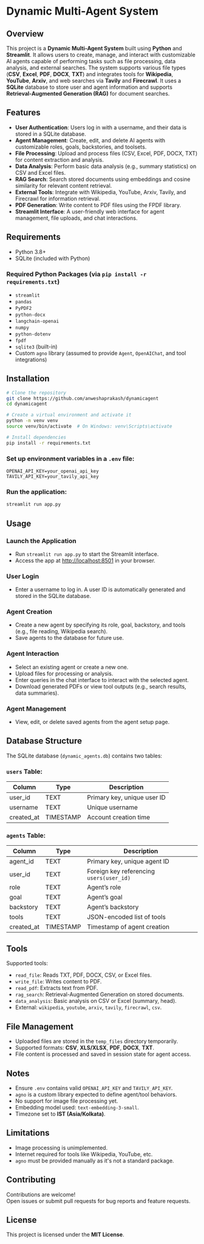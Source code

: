 # Dynamic Multi-Agent System

## Overview
This project is a **Dynamic Multi-Agent System** built using **Python** and **Streamlit**. It allows users to create, manage, and interact with customizable AI agents capable of performing tasks such as file processing, data analysis, and external searches. The system supports various file types (**CSV**, **Excel**, **PDF**, **DOCX**, **TXT**) and integrates tools for **Wikipedia**, **YouTube**, **Arxiv**, and web searches via **Tavily** and **Firecrawl**. It uses a **SQLite** database to store user and agent information and supports **Retrieval-Augmented Generation (RAG)** for document searches.

## Features
- **User Authentication**: Users log in with a username, and their data is stored in a SQLite database.
- **Agent Management**: Create, edit, and delete AI agents with customizable roles, goals, backstories, and toolsets.
- **File Processing**: Upload and process files (CSV, Excel, PDF, DOCX, TXT) for content extraction and analysis.
- **Data Analysis**: Perform basic data analysis (e.g., summary statistics) on CSV and Excel files.
- **RAG Search**: Search stored documents using embeddings and cosine similarity for relevant content retrieval.
- **External Tools**: Integrate with Wikipedia, YouTube, Arxiv, Tavily, and Firecrawl for information retrieval.
- **PDF Generation**: Write content to PDF files using the FPDF library.
- **Streamlit Interface**: A user-friendly web interface for agent management, file uploads, and chat interactions.

## Requirements
- Python 3.8+
- SQLite (included with Python)

### Required Python Packages (via `pip install -r requirements.txt`)
- `streamlit`
- `pandas`
- `PyPDF2`
- `python-docx`
- `langchain-openai`
- `numpy`
- `python-dotenv`
- `fpdf`
- `sqlite3` (built-in)
- Custom `agno` library (assumed to provide `Agent`, `OpenAIChat`, and tool integrations)

## Installation

```bash
# Clone the repository
git clone https://github.com/anweshaprakash/dynamicagent
cd dynamicagent

# Create a virtual environment and activate it
python -m venv venv
source venv/bin/activate  # On Windows: venv\Scripts\activate

# Install dependencies
pip install -r requirements.txt

```

### Set up environment variables in a `.env` file:

```env
OPENAI_API_KEY=your_openai_api_key
TAVILY_API_KEY=your_tavily_api_key
```

### Run the application:

```bash
streamlit run app.py
```

## Usage

### Launch the Application
- Run `streamlit run app.py` to start the Streamlit interface.
- Access the app at [http://localhost:8501](http://localhost:8501) in your browser.

### User Login
- Enter a username to log in. A user ID is automatically generated and stored in the SQLite database.

### Agent Creation
- Create a new agent by specifying its role, goal, backstory, and tools (e.g., file reading, Wikipedia search).
- Save agents to the database for future use.

### Agent Interaction
- Select an existing agent or create a new one.
- Upload files for processing or analysis.
- Enter queries in the chat interface to interact with the selected agent.
- Download generated PDFs or view tool outputs (e.g., search results, data summaries).

### Agent Management
- View, edit, or delete saved agents from the agent setup page.

## Database Structure

The SQLite database (`dynamic_agents.db`) contains two tables:

### `users` Table:
| Column      | Type      | Description                  |
|-------------|-----------|------------------------------|
| user_id     | TEXT      | Primary key, unique user ID  |
| username    | TEXT      | Unique username              |
| created_at  | TIMESTAMP | Account creation time        |

### `agents` Table:
| Column      | Type      | Description                                      |
|-------------|-----------|--------------------------------------------------|
| agent_id    | TEXT      | Primary key, unique agent ID                     |
| user_id     | TEXT      | Foreign key referencing `users(user_id)`         |
| role        | TEXT      | Agent’s role                                     |
| goal        | TEXT      | Agent’s goal                                     |
| backstory   | TEXT      | Agent’s backstory                                |
| tools       | TEXT      | JSON-encoded list of tools                       |
| created_at  | TIMESTAMP | Timestamp of agent creation                      |

## Tools

Supported tools:
- `read_file`: Reads TXT, PDF, DOCX, CSV, or Excel files.
- `write_file`: Writes content to PDF.
- `read_pdf`: Extracts text from PDF.
- `rag_search`: Retrieval-Augmented Generation on stored documents.
- `data_analysis`: Basic analysis on CSV or Excel (summary, head).
- External: `wikipedia`, `youtube`, `arxiv`, `tavily`, `firecrawl`, `csv`.

## File Management

- Uploaded files are stored in the `temp_files` directory temporarily.
- Supported formats: **CSV**, **XLS/XLSX**, **PDF**, **DOCX**, **TXT**.
- File content is processed and saved in session state for agent access.

## Notes

- Ensure `.env` contains valid `OPENAI_API_KEY` and `TAVILY_API_KEY`.
- `agno` is a custom library expected to define agent/tool behaviors.
- No support for image file processing yet.
- Embedding model used: `text-embedding-3-small`.
- Timezone set to **IST (Asia/Kolkata)**.

## Limitations

- Image processing is unimplemented.
- Internet required for tools like Wikipedia, YouTube, etc.
- `agno` must be provided manually as it's not a standard package.

## Contributing

Contributions are welcome!  
Open issues or submit pull requests for bug reports and feature requests.

## License

This project is licensed under the **MIT License**.
